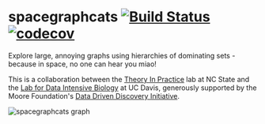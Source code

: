 # spacegraphcats [![Build Status](https://travis-ci.org/spacegraphcats/spacegraphcats.svg?branch=travis)](https://travis-ci.org/spacegraphcats/spacegraphcats) [![codecov](https://codecov.io/gh/spacegraphcats/spacegraphcats/branch/master/graph/badge.svg)](https://codecov.io/gh/spacegraphcats/spacegraphcats)

Explore large, annoying graphs using hierarchies of dominating sets - because
in space, no one can hear you miao!

This is a collaboration between the [Theory In Practice](https://github.com/TheoryInPractice/) lab at NC State and the [Lab for Data Intensive Biology](https://github.com/dib-lab/) at UC Davis, generously supported by the Moore Foundation's [Data Driven Discovery Initiative](https://www.moore.org/initiative-strategy-detail?initiativeId=data-driven-discovery).

![spacegraphcats graph](https://github.com/spacegraphcats/spacegraphcats/raw/master/pics/grabbed26913.png)
